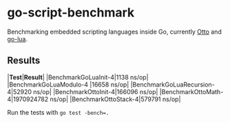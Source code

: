 # go-script-benchmark

Benchmarking embedded scripting languages inside Go, currently [Otto](https://github.com/robertkrimen/otto) and [go-lua](https://github.com/Shopify/go-lua).

## Results

|**Test**|**Result**|
|BenchmarkGoLuaInit-4|1138 ns/op|
|BenchmarkGoLuaModulo-4 |16658 ns/op|
|BenchmarkGoLuaRecursion-4|52920 ns/op|
|BenchmarkOttoInit-4|166096 ns/op|
|BenchmarkOttoMath-4|1970924782 ns/op|
|BenchmarkOttoStack-4|579791 ns/op|

Run the tests with `go test -bench=.`

